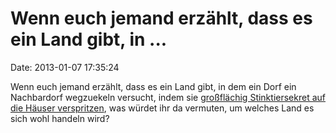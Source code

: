 Wenn euch jemand erzählt, dass es ein Land gibt, in \...
========================================================

Date: 2013-01-07 17:35:24

Wenn euch jemand erzählt, dass es ein Land gibt, in dem ein Dorf ein
Nachbardorf wegzuekeln versucht, indem sie [großflächig Stinktiersekret
auf die Häuser
verspritzen](http://mondoweiss.net/2013/01/israeli-occupied-palestine.html),
was würdet ihr da vermuten, um welches Land es sich wohl handeln wird?
